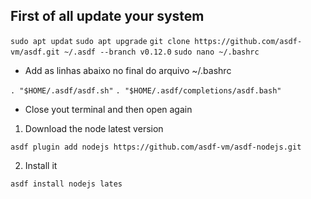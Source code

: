## First of all update your system 
`sudo apt updat`
`sudo apt upgrade`
`git clone https://github.com/asdf-vm/asdf.git ~/.asdf --branch v0.12.0`
`sudo nano ~/.bashrc`

* Add as linhas abaixo no final do arquivo ~/.bashrc 

`. "$HOME/.asdf/asdf.sh"`
`. "$HOME/.asdf/completions/asdf.bash"`

* Close yout terminal and then open again

1) Download the node latest version 

`asdf plugin add nodejs https://github.com/asdf-vm/asdf-nodejs.git`

2) Install it

`asdf install nodejs lates`
